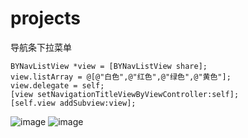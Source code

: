 # projects
导航条下拉菜单


    BYNavListView *view = [BYNavListView share];
    view.listArray = @[@"白色",@"红色",@"绿色",@"黄色"];
    view.delegate = self;
    [view setNavigationTitleViewByViewController:self];
    [self.view addSubview:view];
    
    
![image](https://raw.github.com/huangbiyong/BYNavListView/master/1.png)
![image](https://raw.github.com/huangbiyong/BYNavListView/master/2.png)
